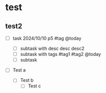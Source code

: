 # test

## test2

- [ ] task 2024/10/10 p5 #tag @today

  - [ ] subtask with desc
        desc
        desc2
  - [ ] subtask with tags #tag1 #tag2 @today
  - [ ] subtask

- [ ] Test a
  - [ ] Test b
    - [ ] Test c
